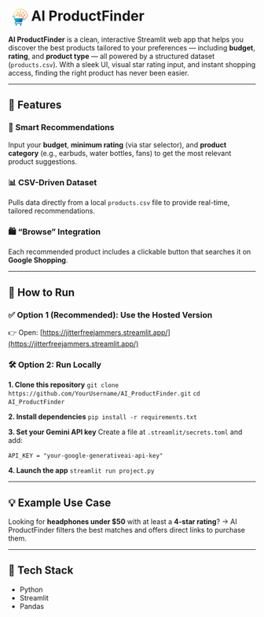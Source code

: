 # <img src="https://raw.githubusercontent.com/DevanshMalhotra17/AI_ProductFinder/main/Logo_ProductFinder.png" alt="AI ProductFinder Logo" width="40" style="vertical-align: middle;"> AI ProductFinder
**AI ProductFinder** is a clean, interactive Streamlit web app that helps you discover the best products tailored to your preferences — including **budget**, **rating**, and **product type** — all powered by a structured dataset (`products.csv`). With a sleek UI, visual star rating input, and instant shopping access, finding the right product has never been easier.

---

## 🚀 Features

### 🎯 Smart Recommendations

Input your **budget**, **minimum rating** (via star selector), and **product category** (e.g., earbuds, water bottles, fans) to get the most relevant product suggestions.

### 📊 CSV-Driven Dataset

Pulls data directly from a local `products.csv` file to provide real-time, tailored recommendations.

### 🛍️ “Browse” Integration

Each recommended product includes a clickable button that searches it on **Google Shopping**.

---

## 🔧 How to Run

### ✅ Option 1 (Recommended): Use the Hosted Version

👉 Open: [https://jitterfreejammers.streamlit.app/](https://jitterfreejammers.streamlit.app/)

### 🛠️ Option 2: Run Locally

**1. Clone this repository**
`git clone https://github.com/YourUsername/AI_ProductFinder.git`
`cd AI_ProductFinder`

**2. Install dependencies**
`pip install -r requirements.txt`

**3. Set your Gemini API key**
Create a file at `.streamlit/secrets.toml` and add:

```
API_KEY = "your-google-generativeai-api-key"
```

**4. Launch the app**
`streamlit run project.py`

---

## 💡 Example Use Case

Looking for **headphones under \$50** with at least a **4-star rating**?
→ AI ProductFinder filters the best matches and offers direct links to purchase them.

---

## 🧰 Tech Stack

* Python
* Streamlit
* Pandas
